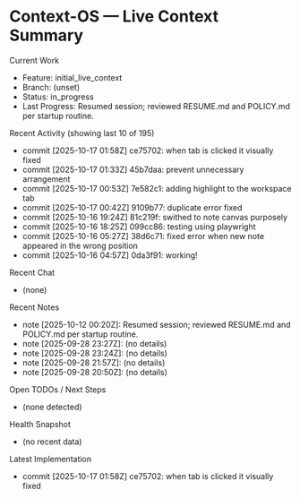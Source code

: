 # Context-OS — Live Context Summary

Current Work
- Feature: initial_live_context
- Branch: (unset)
- Status: in_progress
- Last Progress: Resumed session; reviewed RESUME.md and POLICY.md per startup routine.

Recent Activity (showing last 10 of 195)
- commit [2025-10-17 01:58Z] ce75702: when tab is clicked it visually fixed
- commit [2025-10-17 01:33Z] 45b7daa: prevent unnecessary arrangement
- commit [2025-10-17 00:53Z] 7e582c1: adding highlight to the workspace tab
- commit [2025-10-17 00:42Z] 9109b77: duplicate error fixed
- commit [2025-10-16 19:24Z] 81c219f: swithed to note canvas purposely
- commit [2025-10-16 18:25Z] 099cc86: testing using playwright
- commit [2025-10-16 05:27Z] 38d6c71: fixed error when new note appeared in the wrong position
- commit [2025-10-16 04:57Z] 0da3f91: working!

Recent Chat
- (none)

Recent Notes
- note [2025-10-12 00:20Z]: Resumed session; reviewed RESUME.md and POLICY.md per startup routine.
- note [2025-09-28 23:27Z]: (no details)
- note [2025-09-28 23:24Z]: (no details)
- note [2025-09-28 21:57Z]: (no details)
- note [2025-09-28 20:50Z]: (no details)

Open TODOs / Next Steps
- (none detected)

Health Snapshot
- (no recent data)

Latest Implementation
- commit [2025-10-17 01:58Z] ce75702: when tab is clicked it visually fixed

